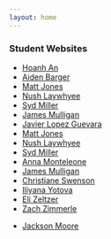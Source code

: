 ```yaml
---
layout: home
---
```


### Student Websites
- [Hoanh An](https://hoanhan101.github.io)
- [Aiden Barger](https://aidenbarger.github.io)
- [Matt Jones](http://www.planecrashinfo.com/lastwords.htm)
- [Nush Laywhyee](https://nushlaywhyee.github.io)
- [Syd Miller](https://sydmiller.github.io)
- [James Mulligan](http://973-eht-namuh-973.com/)
- [Javier Lopez Guevara](https://jlguevara-bennington.github.io)
- [Matt Jones](https://matthewbennington.github.io)
- [Nush Laywhyee](https://nushlaywhyee.github.io)
- [Syd Miller](https://sydmiller.github.io)
- [Anna Monteleone](https://theinternetisfake.github.io)
- [James Mulligan](https://jpmulligan49.github.io)
- [Christiane Swenson](https://xianeswenson.github.io)
- [Iliyana Yotova](https://iyotova95.github.io)
- [Eli Zeltzer](http://worldbirthsanddeaths.com/)
- [Zach Zimmerle](https://zzimmerle.github.io/zz)
<!-- Lopez Guevara, Javier -->
<!-- Monteleone, Anna -->
- [Jackson Moore](https://www.reddit.com/r/f04cb41f154db2f05a4a/)
